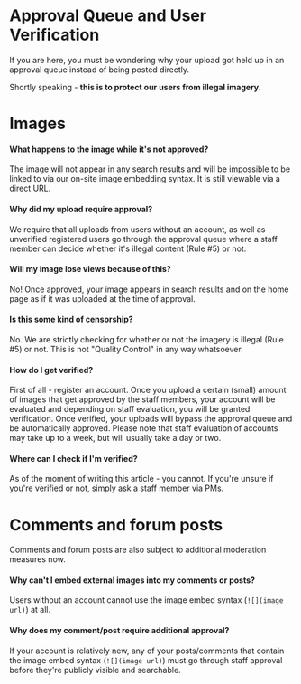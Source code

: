 # Approval Queue and User Verification

If you are here, you must be wondering why your upload got held up in an approval queue instead of being posted directly.

Shortly speaking - **this is to protect our users from illegal imagery.**

# Images

#### **What happens to the image while it's not approved?**

The image will not appear in any search results and will be impossible to be linked to via our on-site image embedding syntax. It is still viewable via a direct URL.

#### **Why did my upload require approval?**

We require that all uploads from users without an account, as well as unverified registered users go through the approval queue where a staff member can decide whether it's illegal content (Rule #5) or not.

#### **Will my image lose views because of this?**

No! Once approved, your image appears in search results and on the home page as if it was uploaded at the time of approval.

#### **Is this some kind of censorship?**

No. We are strictly checking for whether or not the imagery is illegal (Rule #5) or not. This is not "Quality Control" in any way whatsoever.

#### **How do I get verified?**

First of all - register an account. Once you upload a certain (small) amount of images that get approved by the staff members, your account will be evaluated and depending on staff evaluation, you will be granted verification. Once verified, your uploads will bypass the approval queue and be automatically approved. Please note that staff evaluation of accounts may take up to a week, but will usually take a day or two.

#### **Where can I check if I'm verified?**

As of the moment of writing this article - you cannot. If you're unsure if you're verified or not, simply ask a staff member via PMs.

# Comments and forum posts

Comments and forum posts are also subject to additional moderation measures now.

#### **Why can't I embed external images into my comments or posts?**

Users without an account cannot use the image embed syntax (`![](image url)`) at all.

#### **Why does my comment/post require additional approval?**

If your account is relatively new, any of your posts/comments that contain the image embed syntax (`![](image url)`) must go through staff approval before they're publicly visible and searchable.
